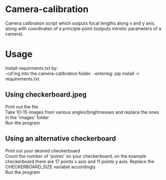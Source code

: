 # Camera-calibration  
Camera calibration script which outputs focal lengths along x and y axis, along with coordinates of a principle point (outputs intristic parameters of a camera).  

# Usage
Install requirments.txt by:  
-cd'ing into the camera-calibration folder. 
-entering: pip install -r requirements.txt. 

## Using checkerboard.jpeg  
Print out the file  
Take 10-15 images from various angles/brightnesses and replace the ones in the 'images' folder  
Run the program  

## Using an alternative checkerboard  
Print out your desired checkerboard  
Count the number of 'points' on your checkerboard, on the example checkerboard there are 17 points x axis and 11 points y axis. Replace the CHECKERBOARD_SIZE variable accordingly  
Run the program  

